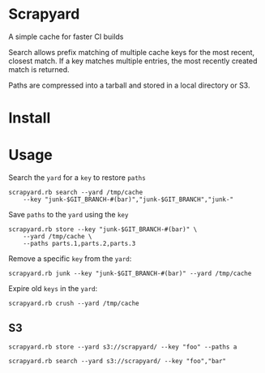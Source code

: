 # Scrapyard

A simple cache for faster CI builds

Search allows prefix matching of multiple cache keys for the most recent,
closest match. If a key matches multiple entries, the most recently created
match is returned.

Paths are compressed into a tarball and stored in a local directory or S3.

# Install

# Usage

Search the `yard` for a `key` to restore `paths`

```
scrapyard.rb search --yard /tmp/cache
    --key "junk-$GIT_BRANCH-#(bar)","junk-$GIT_BRANCH","junk-"
```

Save `paths` to the `yard` using the `key`

```
scrapyard.rb store --key "junk-$GIT_BRANCH-#(bar)" \
    --yard /tmp/cache \
    --paths parts.1,parts.2,parts.3
```

Remove a specific `key` from the `yard`:

```
scrapyard.rb junk --key "junk-$GIT_BRANCH-#(bar)" --yard /tmp/cache
```

Expire old `keys` in the `yard`:

```
scrapyard.rb crush --yard /tmp/cache
```

## S3

```
scrapyard.rb store --yard s3://scrapyard/ --key "foo" --paths a
```

```
scrapyard.rb search --yard s3://scrapyard/ --key "foo","bar"
```
